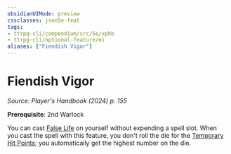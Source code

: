 ```yaml
---
obsidianUIMode: preview
cssclasses: json5e-feat
tags:
- ttrpg-cli/compendium/src/5e/xphb
- ttrpg-cli/optional-feature/ei
aliases: ["Fiendish Vigor"]
---
```

# Fiendish Vigor
*Source: Player's Handbook (2024) p. 155*  

**Prerequisite**: 2nd Warlock

You can cast [False Life](Mechanics/spells/false-life-xphb.md) on yourself without expending a spell slot. When you cast the spell with this feature, you don't roll the die for the [Temporary Hit Points](Mechanics/rules/variant-rules/temporary-hit-points-xphb.md); you automatically get the highest number on the die.